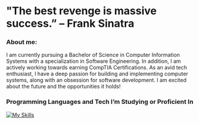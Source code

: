# "The best revenge is massive success.” – Frank Sinatra


### About me:
I am currently pursuing a Bachelor of Science in Computer Information Systems with a specialization in Software Engineering. In addition, I am actively working towards earning CompTIA Certifications. As an avid tech enthusiast, I have a deep passion for building and implementing computer systems, along with an obsession for software development. I am excited about the future and the opportunities it holds! 


### Programming Languages and Tech I’m Studying or Proficient In

[![My Skills](https://skillicons.dev/icons?i=html,css,py,go,cs,js,mysql,vscode,neovim,linux,ubuntu,windows,apple,bootstrap,discord,flutter&perline=10)](https://skillicons.dev)
